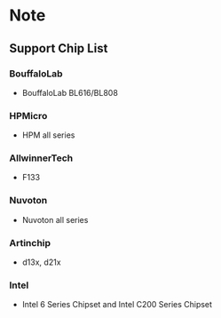 # Note

## Support Chip List

### BouffaloLab

- BouffaloLab BL616/BL808

### HPMicro

- HPM all series

### AllwinnerTech

- F133

### Nuvoton

- Nuvoton all series

### Artinchip

- d13x, d21x

### Intel

- Intel 6 Series Chipset and Intel C200 Series Chipset
